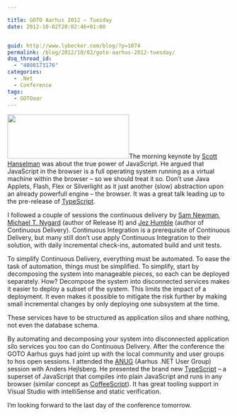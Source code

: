 ```yaml
---

title: GOTO Aarhus 2012 – Tuesday
date: 2012-10-02T20:02:46+01:00


guid: http://www.lybecker.com/blog/?p=1074
permalink: /blog/2012/10/02/goto-aarhus-2012-tuesday/
dsq_thread_id:
  - "4808173176"
categories:
  - .Net
  - Conference
tags:
  - GOTOaar
---
```

[<img loading="lazy" class="alignright size-full wp-image-1077" title="typescript-preview" src="http://www.lybecker.com/blog/wp-content/uploads/typescript-preview.png" alt="" width="275" height="100" />](http://www.lybecker.com/blog/wp-content/uploads/typescript-preview.png)The morning keynote by [Scott Hanselman](https://twitter.com/shanselman) was about the true power of JavaScript. He argued that JavaScript in the browser is a full operating system running as a virtual machine within the browser – so we should treat it so. Don’t use Java Applets, Flash, Flex or Silverlight as it just another (slow) abstraction upon an already powerfull engine – the browser. It was a great talk leading up to the pre-release of [TypeScript](http://www.typescriptlang.org/).

I followed a couple of sessions the continuous delivery by [Sam Newman](https://twitter.com/samnewman), [Michael T. Nygard](https://twitter.com/mtnygard) (author of Release It) and [Jez Humble](https://twitter.com/jezhumble) (author of Continuous Delivery).
Continuous Integration is a prerequisite of Continuous Delivery, but many still don’t use apply Continuous Integration to their solution, with daily incremental check-ins, automated build and unit tests.

To simplify Continuous Delivery, everything must be automated. To ease the task of automation, things must be simplified. To simplify, start by decomposing the system into manageable pieces, so each can be deployed separately. How?
Decompose the system into disconnected services makes it easier to deploy a subset of the system. This limits the impact of a deployment. It even makes it possible to mitigate the risk further by making small incremental changes by only deploying one subsystem at the time.

These services have to be structured as application silos and share nothing, not even the database schema.

By automating and decomposing your system into disconnected application silo services you too can do Continuous Delivery.
After the conference the GOTO Aarhus guys had joint up with the local community and user groups to hos open sessions. I attended the [ANUG](http://www.anug.dk/) (Aarhus .NET User Group) session with Anders Hejlsberg. He presented the brand new [TypeScript](http://www.typescriptlang.org/) – a superset of JavaScript that compiles into plain JavaScript and runs in any browser (similar concept as [CoffeeScript](http://coffeescript.org/)). It has great tooling support in Visual Studio with intelliSense and static verification.

I’m looking forward to the last day of the conference tomorrow.
